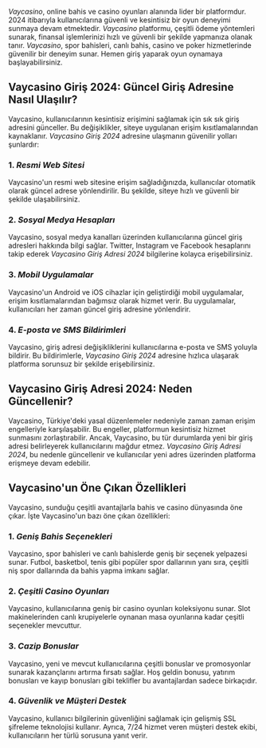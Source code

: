 <p><i>Vaycasino</i>, online bahis ve casino oyunları alanında lider bir platformdur. 2024 itibarıyla kullanıcılarına güvenli ve kesintisiz bir oyun deneyimi sunmaya devam etmektedir. <i>Vaycasino</i> platformu, çeşitli ödeme yöntemleri sunarak, finansal işlemlerinizi hızlı ve güvenli bir şekilde yapmanıza olanak tanır. <i>Vaycasino</i>, spor bahisleri, canlı bahis, casino ve poker hizmetlerinde güvenilir bir deneyim sunar. Hemen giriş yaparak oyun oynamaya başlayabilirsiniz.</p>

<h2>Vaycasino Giriş 2024: Güncel Giriş Adresine Nasıl Ulaşılır?</h2>

 <p>Vaycasino, kullanıcılarının kesintisiz erişimini sağlamak için sık sık giriş adresini günceller. Bu değişiklikler, siteye uygulanan erişim kısıtlamalarından kaynaklanır. <i>Vaycasino Giriş 2024</i> adresine ulaşmanın güvenilir yolları şunlardır:</p>

<h3>1. <i>Resmi Web Sitesi</i></h3>

<p>Vaycasino'un resmi web sitesine erişim sağladığınızda, kullanıcılar otomatik olarak güncel adrese yönlendirilir. Bu şekilde, siteye hızlı ve güvenli bir şekilde ulaşabilirsiniz.</p>

<h3>2. <i>Sosyal Medya Hesapları</i></h3>

<p>Vaycasino, sosyal medya kanalları üzerinden kullanıcılarına güncel giriş adresleri hakkında bilgi sağlar. Twitter, Instagram ve Facebook hesaplarını takip ederek <i>Vaycasino Giriş Adresi 2024</i> bilgilerine kolayca erişebilirsiniz.</p>

 <h3>3. <i>Mobil Uygulamalar</i></h3>

 <p>Vaycasino'un Android ve iOS cihazlar için geliştirdiği mobil uygulamalar, erişim kısıtlamalarından bağımsız olarak hizmet verir. Bu uygulamalar, kullanıcıları her zaman güncel giriş adresine yönlendirir.</p>

<h3>4. <i>E-posta ve SMS Bildirimleri</i></h3>

<p>Vaycasino, giriş adresi değişikliklerini kullanıcılarına e-posta ve SMS yoluyla bildirir. Bu bildirimlerle, <i>Vaycasino Giriş 2024</i> adresine hızlıca ulaşarak platforma sorunsuz bir şekilde erişebilirsiniz.</p>

<h2>Vaycasino Giriş Adresi 2024: Neden Güncellenir?</h2>

<p>Vaycasino, Türkiye'deki yasal düzenlemeler nedeniyle zaman zaman erişim engelleriyle karşılaşabilir. Bu engeller, platformun kesintisiz hizmet sunmasını zorlaştırabilir. Ancak, Vaycasino, bu tür durumlarda yeni bir giriş adresi belirleyerek kullanıcılarını mağdur etmez. <i>Vaycasino Giriş Adresi 2024</i>, bu nedenle güncellenir ve kullanıcılar yeni adres üzerinden platforma erişmeye devam edebilir.</p>

<h2>Vaycasino'un Öne Çıkan Özellikleri</h2>

<p>Vaycasino, sunduğu çeşitli avantajlarla bahis ve casino dünyasında öne çıkar. İşte Vaycasino'un bazı öne çıkan özellikleri:</p>

 <h3>1. <i>Geniş Bahis Seçenekleri</i></h3>

 <p>Vaycasino, spor bahisleri ve canlı bahislerde geniş bir seçenek yelpazesi sunar. Futbol, basketbol, tenis gibi popüler spor dallarının yanı sıra, çeşitli niş spor dallarında da bahis yapma imkanı sağlar.</p>

<h3>2. <i>Çeşitli Casino Oyunları</i></h3>

<p>Vaycasino, kullanıcılarına geniş bir casino oyunları koleksiyonu sunar. Slot makinelerinden canlı krupiyelerle oynanan masa oyunlarına kadar çeşitli seçenekler mevcuttur.</p>

<h3>3. <i>Cazip Bonuslar</i></h3>

<p>Vaycasino, yeni ve mevcut kullanıcılarına çeşitli bonuslar ve promosyonlar sunarak kazançlarını artırma fırsatı sağlar. Hoş geldin bonusu, yatırım bonusları ve kayıp bonusları gibi teklifler bu avantajlardan sadece birkaçıdır.</p>

<h3>4. <i>Güvenlik ve Müşteri Destek</i></h3>

<p>Vaycasino, kullanıcı bilgilerinin güvenliğini sağlamak için gelişmiş SSL şifreleme teknolojisi kullanır. Ayrıca, 7/24 hizmet veren müşteri destek ekibi, kullanıcıların her türlü sorusuna yanıt verir.</p>
